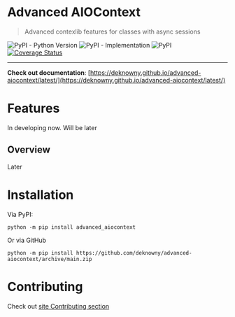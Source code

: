 # Advanced AIOContext
> Advanced contexlib features for classes with async sessions

![PyPI - Python Version](https://img.shields.io/pypi/pyversions/advanced_aiocontext)
![PyPI - Implementation](https://img.shields.io/pypi/implementation/advanced_aiocontext)
![PyPI](https://img.shields.io/pypi/v/advanced_aiocontext)
[![Coverage Status](https://coveralls.io/repos/github/deknowny/advanced-aiocontext/badge.svg?branch=main)](https://coveralls.io/github/deknowny/advanced-aiocontext?branch=main)
***
__**Check out documentation**__: [https://deknowny.github.io/advanced-aiocontext/latest/](https://deknowny.github.io/advanced-aiocontext/latest/)

# Features
In developing now. Will be later
## Overview
Later

# Installation
Via PyPI:
```shell
python -m pip install advanced_aiocontext
```
Or via GitHub
```shell
python -m pip install https://github.com/deknowny/advanced-aiocontext/archive/main.zip
```
# Contributing
Check out [site Contributing section](https://deknowny.github.io/advanced-aiocontext/latest/contributing/)
